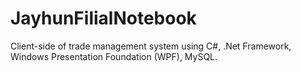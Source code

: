 # JayhunFilialNotebook
Client-side of trade management system using C#, .Net Framework, Windows Presentation Foundation (WPF), MySQL.
